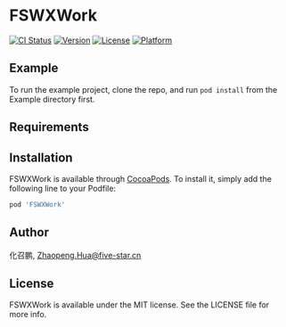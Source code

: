 # FSWXWork

[![CI Status](https://img.shields.io/travis/化召鹏/FSWXWork.svg?style=flat)](https://travis-ci.org/化召鹏/FSWXWork)
[![Version](https://img.shields.io/cocoapods/v/FSWXWork.svg?style=flat)](https://cocoapods.org/pods/FSWXWork)
[![License](https://img.shields.io/cocoapods/l/FSWXWork.svg?style=flat)](https://cocoapods.org/pods/FSWXWork)
[![Platform](https://img.shields.io/cocoapods/p/FSWXWork.svg?style=flat)](https://cocoapods.org/pods/FSWXWork)

## Example

To run the example project, clone the repo, and run `pod install` from the Example directory first.

## Requirements

## Installation

FSWXWork is available through [CocoaPods](https://cocoapods.org). To install
it, simply add the following line to your Podfile:

```ruby
pod 'FSWXWork'
```

## Author

化召鹏, Zhaopeng.Hua@five-star.cn

## License

FSWXWork is available under the MIT license. See the LICENSE file for more info.
